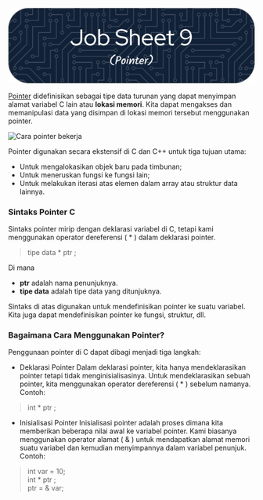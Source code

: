 ![Job Sheet 9](https://github.com/Zyxcid/Praktikum_Algoritma/blob/main/Images/JS9.png)

[Pointer](https://www.geeksforgeeks.org/c-pointers/) didefinisikan sebagai tipe data turunan yang dapat menyimpan alamat variabel C lain atau **lokasi memori**. Kita dapat mengakses dan memanipulasi data yang disimpan di lokasi memori tersebut menggunakan pointer.  

![Cara pointer bekerja](https://www.geeksforgeeks.org/wp-content/uploads/How-Pointer-Works-In-C.png)

Pointer digunakan secara ekstensif di C dan C++ untuk tiga tujuan utama: 
* Untuk mengalokasikan objek baru pada timbunan;
* Untuk meneruskan fungsi ke fungsi lain;
* Untuk melakukan iterasi atas elemen dalam array atau struktur data lainnya.

### Sintaks Pointer C
Sintaks pointer mirip dengan deklarasi variabel di C, tetapi kami menggunakan operator dereferensi ( * ) dalam deklarasi pointer.  

>tipe data *  ptr ;

Di mana  
- **ptr** adalah nama penunjuknya.  
- **tipe data** adalah tipe data yang ditunjuknya.

Sintaks di atas digunakan untuk mendefinisikan pointer ke suatu variabel. Kita juga dapat mendefinisikan pointer ke fungsi, struktur, dll.

### Bagaimana Cara Menggunakan Pointer?
Penggunaan pointer di C dapat dibagi menjadi tiga langkah:

- Deklarasi Pointer
   Dalam deklarasi pointer, kita hanya mendeklarasikan pointer tetapi tidak menginisialisasinya. Untuk mendeklarasikan sebuah pointer, kita menggunakan operator dereferensi ( * ) sebelum namanya.  
Contoh:
> int * ptr ;  

- Inisialisasi Pointer
   Inisialisasi pointer adalah proses dimana kita memberikan beberapa nilai awal ke variabel pointer. Kami biasanya menggunakan operator alamat ( & ) untuk mendapatkan alamat memori suatu variabel dan kemudian menyimpannya dalam variabel penunjuk.  
Contoh:
>int var = 10;  
>int * ptr ;  
>ptr = & var;   
